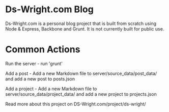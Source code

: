 # Ds-Wright.com Blog

Ds-Wright.com is a personal blog project that is built from scratch using Node & Express, Backbone and Grunt. It is not currently built for public use.

# Common Actions

Run the server - run 'grunt'

Add a post - Add a new Markdown file to server/source_data/post_data/ and add a new post to posts.json

Add a project - Add a new Markdown file to server/source_data/project_data/ and add a new project to projects.json

Read more about this project on DS-Wright.com/project/ds-wright/